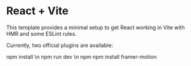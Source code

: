 # React + Vite

This template provides a minimal setup to get React working in Vite with HMR and some ESLint rules.

Currently, two official plugins are available:

npm install \n
npm run dev \n
npm npm install framer-motion  

